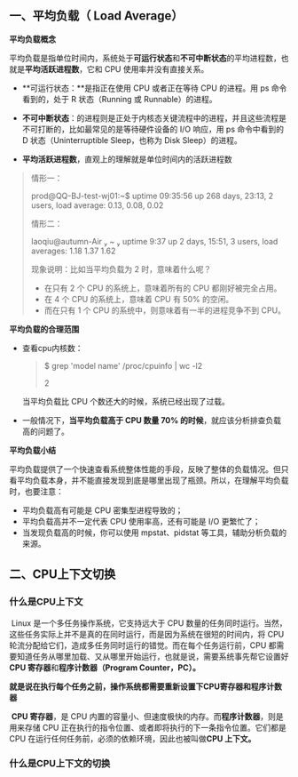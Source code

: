 ## 一、平均负载（ Load Average）

**平均负载概念**

平均负载是指单位时间内，系统处于**可运行状态**和**不可中断状态**的平均进程数，也就是**平均活跃进程数**，它和 CPU 使用率并没有直接关系。

* **可运行状态：**是指正在使用 CPU 或者正在等待 CPU 的进程。用 ps 命令看到的，处于 R 状态（Running 或 Runnable）的进程。

* **不可中断状态**：的进程则是正处于内核态关键流程中的进程，并且这些流程是不可打断的，比如最常见的是等待硬件设备的 I/O 响应，用 ps 命令中看到的 D 状态（Uninterruptible Sleep，也称为 Disk Sleep）的进程。

* **平均活跃进程数**，直观上的理解就是单位时间内的活跃进程数

> 情形一：
>
> prod@QQ-BJ-test-wj01:~$ uptime 
>  09:35:56 up 268 days, 23:13,  2 users,  load average: 0.13, 0.08, 0.02
>
> 情形二：
>
> laoqiu@autumn-Air  ~  uptime
>  9:37  up 2 days, 15:51, 3 users, load averages: 1.18 1.37 1.62
>
> 现象说明：比如当平均负载为 2 时，意味着什么呢？
>
> * 在只有 2 个 CPU 的系统上，意味着所有的 CPU 都刚好被完全占用。
> * 在 4 个 CPU 的系统上，意味着 CPU 有 50% 的空闲。
> * 而在只有 1 个 CPU 的系统中，则意味着有一半的进程竞争不到 CPU。



**平均负载的合理范围**

* 查看cpu内核数：

  > $ grep 'model name' /proc/cpuinfo | wc -l2
  >
  > 2

  当平均负载比 CPU 个数还大的时候，系统已经出现了过载。

* 一般情况下，**当平均负载高于 CPU 数量 70% 的时候**，就应该分析排查负载高的问题了。

**平均负载小结**

平均负载提供了一个快速查看系统整体性能的手段，反映了整体的负载情况。但只看平均负载本身，并不能直接发现到底是哪里出现了瓶颈。所以，在理解平均负载时，也要注意：

* 平均负载高有可能是 CPU 密集型进程导致的；
* 平均负载高并不一定代表 CPU 使用率高，还有可能是 I/O 更繁忙了；
* 当发现负载高的时候，你可以使用 mpstat、pidstat 等工具，辅助分析负载的来源。

## 二、CPU上下文切换

### **什么是CPU上下文**

​	     Linux 是一个多任务操作系统，它支持远大于 CPU 数量的任务同时运行。当然，这些任务实际上并不是真的在同时运行，而是因为系统在很短的时间内，将 CPU 轮流分配给它们，造成多任务同时运行的错觉。而在每个任务运行前，CPU 都需要知道任务从哪里加载、又从哪里开始运行，也就是说，需要系统事先帮它设置好**CPU 寄存器**和**程序计数器（Program Counter，PC）。**

​	     **就是说在执行每个任务之前，操作系统都需要重新设置下CPU寄存器和程序计数器**

​	     **CPU 寄存器**，是 CPU 内置的容量小、但速度极快的内存。而**程序计数器**，则是用来存储 CPU 正在执行的指令位置、或者即将执行的下一条指令位置。它们都是 CPU 在运行任何任务前，必须的依赖环境，因此也被叫做**CPU 上下文。**

### **什么是CPU上下文的切换**

